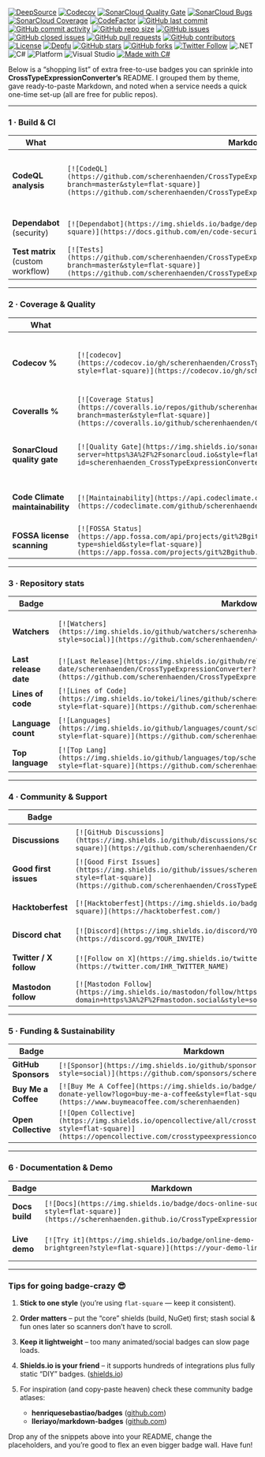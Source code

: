 
[![DeepSource](https://img.shields.io/deepsource/grade/gh/scherenhaenden/CrossTypeExpressionConverter.svg?style=flat-square)](https://deepsource.io/gh/scherenhaenden/CrossTypeExpressionConverter/)
[![Codecov](https://img.shields.io/codecov/c/github/scherenhaenden/CrossTypeExpressionConverter?style=flat-square\&token=IHRE_CODECOV_TOKEN)](https://codecov.io/gh/scherenhaenden/CrossTypeExpressionConverter)
[![SonarCloud Quality Gate](https://img.shields.io/sonar/quality_gate/scherenhaenden_CrossTypeExpressionConverter?server=https%3A%2F%2Fsonarcloud.io\&style=flat-square)](https://sonarcloud.io/summary/new_code?id=scherenhaenden_CrossTypeExpressionConverter)
[![SonarCloud Bugs](https://img.shields.io/sonar/bugs/scherenhaenden_CrossTypeExpressionConverter?server=https%3A%2F%2Fsonarcloud.io\&style=flat-square)](https://sonarcloud.io/project/issues?id=scherenhaenden_CrossTypeExpressionConverter&resolved=false&types=BUG)
[![SonarCloud Coverage](https://img.shields.io/sonar/coverage/scherenhaenden_CrossTypeExpressionConverter?server=https%3A%2F%2Fsonarcloud.io\&style=flat-square)](https://sonarcloud.io/component_measures?id=scherenhaenden_CrossTypeExpressionConverter&metric=coverage)
[![CodeFactor](https://www.codefactor.io/repository/github/scherenhaenden/crosstypeexpressionconverter/badge?style=flat-square)](https://www.codefactor.io/repository/github/scherenhaenden/crosstypeexpressionconverter)
[![GitHub last commit](https://img.shields.io/github/last-commit/scherenhaenden/CrossTypeExpressionConverter?style=flat-square)](https://github.com/scherenhaenden/CrossTypeExpressionConverter/commits/master)
[![GitHub commit activity](https://img.shields.io/github/commit-activity/m/scherenhaenden/CrossTypeExpressionConverter?style=flat-square)](https://github.com/scherenhaenden/CrossTypeExpressionConverter/graphs/commit-activity)
[![GitHub repo size](https://img.shields.io/github/repo-size/scherenhaenden/CrossTypeExpressionConverter?style=flat-square)](https://github.com/scherenhaenden/CrossTypeExpressionConverter)
[![GitHub issues](https://img.shields.io/github/issues/scherenhaenden/CrossTypeExpressionConverter?style=flat-square)](https://github.com/scherenhaenden/CrossTypeExpressionConverter/issues)
[![GitHub closed issues](https://img.shields.io/github/issues-closed/scherenhaenden/CrossTypeExpressionConverter?style=flat-square)](https://github.com/scherenhaenden/CrossTypeExpressionConverter/issues?q=is%3Aissue+is%3Aclosed)
[![GitHub pull requests](https://img.shields.io/github/issues-pr/scherenhaenden/CrossTypeExpressionConverter?style=flat-square)](https://github.com/scherenhaenden/CrossTypeExpressionConverter/pulls)
[![GitHub contributors](https://img.shields.io/github/contributors/scherenhaenden/CrossTypeExpressionConverter?style=flat-square)](https://github.com/scherenhaenden/CrossTypeExpressionConverter/graphs/contributors)
[![License](https://img.shields.io/github/license/scherenhaenden/CrossTypeExpressionConverter.svg?style=flat-square)](https://github.com/scherenhaenden/CrossTypeExpressionConverter/blob/master/LICENSE)
[![Depfu](https://img.shields.io/depfu/scherenhaenden/CrossTypeExpressionConverter?style=flat-square)](https://depfu.com/github/scherenhaenden/CrossTypeExpressionConverter?project_id=IHR_PROJEKT_ID)
[![GitHub stars](https://img.shields.io/github/stars/scherenhaenden/CrossTypeExpressionConverter?style=social)](https://github.com/scherenhaenden/CrossTypeExpressionConverter/stargazers)
[![GitHub forks](https://img.shields.io/github/forks/scherenhaenden/CrossTypeExpressionConverter?style=social)](https://github.com/scherenhaenden/CrossTypeExpressionConverter/network/members)
[![Twitter Follow](https://img.shields.io/twitter/follow/IHR_TWITTER_NAME?style=social)](https://twitter.com/IHR_TWITTER_NAME)
![.NET](https://img.shields.io/badge/.NET-8.0-512BD4?style=flat-square)
![C#](https://img.shields.io/badge/C%23-11-239120?style=flat-square\&logo=c-sharp\&logoColor=white)
![Platform](https://img.shields.io/badge/platform-.NET%20Standard%202.0-lightgrey?style=flat-square)
![Visual Studio](https://img.shields.io/badge/Visual%20Studio-2022-5C2D91?style=flat-square\&logo=visual-studio\&logoColor=white)
[![Made with C#](https://img.shields.io/badge/Made%20with-C%23-1f425f.svg)](https://docs.microsoft.com/en-us/dotnet/csharp/)


Below is a “shopping list” of extra free-to-use badges you can sprinkle into **CrossTypeExpressionConverter’s** README.
I grouped them by theme, gave ready-to-paste Markdown, and noted when a service needs a quick one-time set-up (all are free for public repos).

---

### 1 · Build & CI

| What                              | Markdown (flat-square)                                                                                                                                                                                                                            | Notes                                                                                       |
| --------------------------------- | ------------------------------------------------------------------------------------------------------------------------------------------------------------------------------------------------------------------------------------------------- | ------------------------------------------------------------------------------------------- |
| **CodeQL analysis**               | `[![CodeQL](https://github.com/scherenhaenden/CrossTypeExpressionConverter/actions/workflows/codeql.yml/badge.svg?branch=master&style=flat-square)](https://github.com/scherenhaenden/CrossTypeExpressionConverter/actions/workflows/codeql.yml)` | Enable the built-in “CodeQL” workflow in *Security → Code scanning*. ([docs.github.com][1]) |
| **Dependabot** (security)         | `[![Dependabot](https://img.shields.io/badge/dependabot-enabled-success?logo=dependabot&style=flat-square)](https://docs.github.com/en/code-security/dependabot)`                                                                                 | Automatic PRs for vulnerable packages.                                                      |
| **Test matrix** (custom workflow) | `[![Tests](https://github.com/scherenhaenden/CrossTypeExpressionConverter/actions/workflows/tests.yml/badge.svg?branch=master&style=flat-square)](https://github.com/scherenhaenden/CrossTypeExpressionConverter/actions/workflows/tests.yml)`    | Point at any workflow you like.                                                             |

---

### 2 · Coverage & Quality

| What                             | Markdown                                                                                                                                                                                                                                                    | Requires                                                      |
| -------------------------------- | ----------------------------------------------------------------------------------------------------------------------------------------------------------------------------------------------------------------------------------------------------------- | ------------------------------------------------------------- |
| **Codecov %**                    | `[![codecov](https://codecov.io/gh/scherenhaenden/CrossTypeExpressionConverter/branch/master/graph/badge.svg?style=flat-square)](https://codecov.io/gh/scherenhaenden/CrossTypeExpressionConverter)`                                                        | Free for OSS; just upload coverage reports. ([shields.io][2]) |
| **Coveralls %**                  | `[![Coverage Status](https://coveralls.io/repos/github/scherenhaenden/CrossTypeExpressionConverter/badge.svg?branch=master&style=flat-square)](https://coveralls.io/github/scherenhaenden/CrossTypeExpressionConverter?branch=master)`                      | Alt to Codecov.                                               |
| **SonarCloud quality gate**      | `[![Quality Gate](https://img.shields.io/sonar/quality_gate/scherenhaenden_CrossTypeExpressionConverter?server=https%3A%2F%2Fsonarcloud.io&style=flat-square)](https://sonarcloud.io/summary/new_code?id=scherenhaenden_CrossTypeExpressionConverter)`      | SonarCloud is free for public projects. ([shields.io][3])     |
| **Code Climate maintainability** | `[![Maintainability](https://api.codeclimate.com/v1/badges/YOUR_TOKEN/maintainability?style=flat-square)](https://codeclimate.com/github/scherenhaenden/CrossTypeExpressionConverter/maintainability)`                                                      | Needs a Code Climate account.                                 |
| **FOSSA license scanning**       | `[![FOSSA Status](https://app.fossa.com/api/projects/git%2Bgithub.com%2Fscherenhaenden%2FCrossTypeExpressionConverter.svg?type=shield&style=flat-square)](https://app.fossa.com/projects/git%2Bgithub.com%2Fscherenhaenden%2FCrossTypeExpressionConverter)` | Checks third-party licenses.                                  |

---

### 3 · Repository stats

| Badge                 | Markdown                                                                                                                                                                                                      | Why it’s cool                                  |
| --------------------- | ------------------------------------------------------------------------------------------------------------------------------------------------------------------------------------------------------------- | ---------------------------------------------- |
| **Watchers**          | `[![Watchers](https://img.shields.io/github/watchers/scherenhaenden/CrossTypeExpressionConverter?style=social)](https://github.com/scherenhaenden/CrossTypeExpressionConverter/watchers)`                     | Shows project “subscribers”. ([shields.io][4]) |
| **Last release date** | `[![Last Release](https://img.shields.io/github/release-date/scherenhaenden/CrossTypeExpressionConverter?style=flat-square)](https://github.com/scherenhaenden/CrossTypeExpressionConverter/releases/latest)` | Freshness indicator.                           |
| **Lines of code**     | `[![Lines of Code](https://img.shields.io/tokei/lines/github/scherenhaenden/CrossTypeExpressionConverter?style=flat-square)](https://github.com/scherenhaenden/CrossTypeExpressionConverter)`                 | Uses *tokei* via Shields.                      |
| **Language count**    | `[![Languages](https://img.shields.io/github/languages/count/scherenhaenden/CrossTypeExpressionConverter?style=flat-square)](https://github.com/scherenhaenden/CrossTypeExpressionConverter)`                 | How many langs live in the repo.               |
| **Top language**      | `[![Top Lang](https://img.shields.io/github/languages/top/scherenhaenden/CrossTypeExpressionConverter?style=flat-square)](https://github.com/scherenhaenden/CrossTypeExpressionConverter)`                    | Shows C# dominance.                            |

---

### 4 · Community & Support

| Badge                  | Markdown                                                                                                                                                                                                                                      | Link target                      |
| ---------------------- | --------------------------------------------------------------------------------------------------------------------------------------------------------------------------------------------------------------------------------------------- | -------------------------------- |
| **Discussions**        | `[![GitHub Discussions](https://img.shields.io/github/discussions/scherenhaenden/CrossTypeExpressionConverter?style=flat-square)](https://github.com/scherenhaenden/CrossTypeExpressionConverter/discussions)`                                | GitHub Discussions tab.          |
| **Good first issues**  | `[![Good First Issues](https://img.shields.io/github/issues/scherenhaenden/CrossTypeExpressionConverter/good%20first%20issue?style=flat-square)](https://github.com/scherenhaenden/CrossTypeExpressionConverter/labels/good%20first%20issue)` | Easy entry points for newcomers. |
| **Hacktoberfest**      | `[![Hacktoberfest](https://img.shields.io/badge/Hacktoberfest-2025-blue?logo=hacktoberfest&style=flat-square)](https://hacktoberfest.com/)`                                                                                                   | Opt-in each October.             |
| **Discord chat**       | `[![Discord](https://img.shields.io/discord/YOUR_SERVER_ID?label=chat&logo=discord&style=flat-square)](https://discord.gg/YOUR_INVITE)`                                                                                                       | Swap in server ID.               |
| **Twitter / X follow** | `[![Follow on X](https://img.shields.io/twitter/follow/IHR_TWITTER_NAME?style=social)](https://twitter.com/IHR_TWITTER_NAME)`                                                                                                                 | Already in your list—keep it!    |
| **Mastodon follow**    | `[![Mastodon Follow](https://img.shields.io/mastodon/follow/https%3A%2F%2Fmastodon.social%2F@YOUR_HANDLE?domain=https%3A%2F%2Fmastodon.social&style=social)](https://mastodon.social/@YOUR_HANDLE)`                                           | Federated love.                  |

---

### 5 · Funding & Sustainability

| Badge               | Markdown                                                                                                                                                                     |
| ------------------- | ---------------------------------------------------------------------------------------------------------------------------------------------------------------------------- |
| **GitHub Sponsors** | `[![Sponsor](https://img.shields.io/github/sponsors/scherenhaenden?style=social)](https://github.com/sponsors/scherenhaenden)`                                               |
| **Buy Me a Coffee** | `[![Buy Me A Coffee](https://img.shields.io/badge/Buy%20me%20a%20coffee-donate-yellow?logo=buy-me-a-coffee&style=flat-square)](https://www.buymeacoffee.com/scherenhaenden)` |
| **Open Collective** | `[![Open Collective](https://img.shields.io/opencollective/all/crosstypeexpressionconverter?style=flat-square)](https://opencollective.com/crosstypeexpressionconverter)`    |

---

### 6 · Documentation & Demo

| Badge          | Markdown                                                                                                                                       | Idea                            |
| -------------- | ---------------------------------------------------------------------------------------------------------------------------------------------- | ------------------------------- |
| **Docs build** | `[![Docs](https://img.shields.io/badge/docs-online-success?style=flat-square)](https://scherenhaenden.github.io/CrossTypeExpressionConverter)` | Point at DocFX/GitHub Pages.    |
| **Live demo**  | `[![Try it](https://img.shields.io/badge/online-demo-brightgreen?style=flat-square)](https://your-demo-link)`                                  | Great if you host a playground. |

---

### Tips for going badge-crazy 😎

1. **Stick to one style** (you’re using `flat-square` — keep it consistent).
2. **Order matters** – put the “core” shields (build, NuGet) first; stash social & fun ones later so scanners don’t have to scroll.
3. **Keep it lightweight** – too many animated/social badges can slow page loads.
4. **Shields.io is your friend** – it supports hundreds of integrations plus fully static “DIY” badges. ([shields.io][5])
5. For inspiration (and copy-paste heaven) check these community badge atlases:

   * **henriquesebastiao/badges** ([github.com][6])
   * **Ileriayo/markdown-badges** ([github.com][7])

Drop any of the snippets above into your README, change the placeholders, and you’re good to flex an even bigger badge wall. Have fun!

[1]: https://docs.github.com/en/actions/monitoring-and-troubleshooting-workflows/monitoring-workflows/adding-a-workflow-status-badge?utm_source=chatgpt.com "Adding a workflow status badge - GitHub Docs"
[2]: https://shields.io/badges/codecov?utm_source=chatgpt.com "Codecov | Shields.io"
[3]: https://shields.io/badges/sonar-coverage?utm_source=chatgpt.com "Sonar Coverage | Shields.io"
[4]: https://shields.io/badges/git-hub-watchers?utm_source=chatgpt.com "GitHub watchers - Shields.io"
[5]: https://shields.io/?utm_source=chatgpt.com "Shields.io"
[6]: https://github.com/henriquesebastiao/badges?utm_source=chatgpt.com "️ A collection of badges for your projects README. - GitHub"
[7]: https://github.com/Ileriayo/markdown-badges?utm_source=chatgpt.com "Ileriayo/markdown-badges - GitHub"





